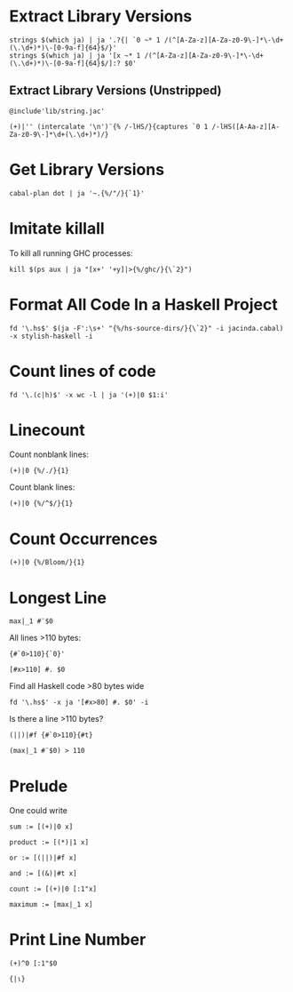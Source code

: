 # Extract Library Versions

```
strings $(which ja) | ja '.?{| `0 ~* 1 /(^[A-Za-z][A-Za-z0-9\-]*\-\d+(\.\d+)*)\-[0-9a-f]{64}$/}'
strings $(which ja) | ja '[x ~* 1 /(^[A-Za-z][A-Za-z0-9\-]*\-\d+(\.\d+)*)\-[0-9a-f]{64}$/]:? $0'
```

## Extract Library Versions (Unstripped)

```
@include'lib/string.jac'

(+)|'' (intercalate '\n')¨{% /-lHS/}{captures `0 1 /-lHS([A-Aa-z][A-Za-z0-9\-]*\d+(\.\d+)*)/}
```

# Get Library Versions

```
cabal-plan dot | ja '~.{%/"/}{`1}'
```

# Imitate killall

To kill all running GHC processes:

```
kill $(ps aux | ja "[x+' '+y]|>{%/ghc/}{\`2}")
```

# Format All Code In a Haskell Project

```
fd '\.hs$' $(ja -F':\s+' "{%/hs-source-dirs/}{\`2}" -i jacinda.cabal) -x stylish-haskell -i
```

# Count lines of code

```
fd '\.(c|h)$' -x wc -l | ja '(+)|0 $1:i'
```

# Linecount

Count nonblank lines:

```
(+)|0 {%/./}{1}
```

Count blank lines:

```
(+)|0 {%/^$/}{1}
```

# Count Occurrences

```
(+)|0 {%/Bloom/}{1}
```

# Longest Line

```
max|_1 #¨$0
```

All lines >110 bytes:

```
{#`0>110}{`0}'
```

```
[#x>110] #. $0
```

Find all Haskell code >80 bytes wide

```
fd '\.hs$' -x ja '[#x>80] #. $0' -i
```

Is there a line >110 bytes?

```
(||)|#f {#`0>110}{#t}
```

```
(max|_1 #¨$0) > 110
```

# Prelude

One could write

```
sum := [(+)|0 x]

product := [(*)|1 x]

or := [(||)|#f x]

and := [(&)|#t x]

count := [(+)|0 [:1"x]

maximum := [max|_1 x]
```

# Print Line Number

```
(+)^0 [:1"$0
```

```
{|⍳}
```
